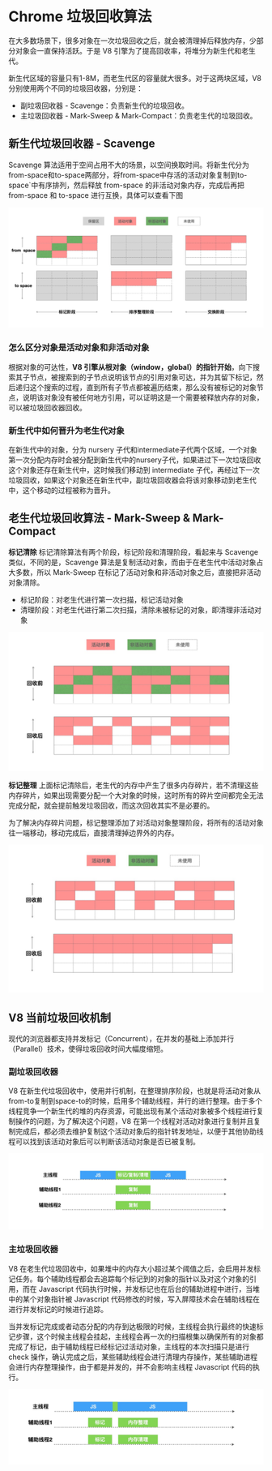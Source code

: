 # Chrome 垃圾回收算法

在大多数场景下，很多对象在一次垃圾回收之后，就会被清理掉后释放内存，少部分对象会一直保持活跃。于是 V8 引擎为了提高回收率，将堆分为新生代和老生代。

新生代区域的容量只有1-8M，而老生代区的容量就大很多。对于这两块区域，V8 分别使用两个不同的垃圾回收器，分别是：

* 副垃圾回收器 - Scavenge：负责新生代的垃圾回收。
* 主垃圾回收器 - Mark-Sweep & Mark-Compact：负责老生代的垃圾回收。

## 新生代垃圾回收器 - Scavenge

Scavenge 算法适用于空间占用不大的场景，以空间换取时间。将新生代分为from-space和to-space两部分，将from-space中存活的活动对象复制到to-space`中有序排列，然后释放 from-space 的非活动对象内存，完成后再把 from-space 和 to-space 进行互换，具体可以查看下图

![](../img/note/gc01.jpg)

### 怎么区分对象是活动对象和非活动对象
根据对象的可达性，**V8 引擎从根对象（window，global）的指针开始**，向下搜索其子节点，被搜索到的子节点说明该节点的引用对象可达，并为其留下标记，然后递归这个搜索的过程，直到所有子节点都被遍历结束，那么没有被标记的对象节点，说明该对象没有被任何地方引用，可以证明这是一个需要被释放内存的对象，可以被垃圾回收器回收。

### 新生代中如何晋升为老生代对象
在新生代中的对象，分为 nursery 子代和intermediate子代两个区域，一个对象第一次分配内存时会被分配到新生代中的nursery子代，如果进过下一次垃圾回收这个对象还存在新生代中，这时候我们移动到 intermediate 子代，再经过下一次垃圾回收，如果这个对象还在新生代中，副垃圾回收器会将该对象移动到老生代中，这个移动的过程被称为晋升。

## 老生代垃圾回收算法 - Mark-Sweep & Mark-Compact

**标记清除**
标记清除算法有两个阶段，标记阶段和清理阶段，看起来与 Scavenge 类似，不同的是，Scavenge 算法是复制活动对象，而由于在老生代中活动对象占大多数，所以 Mark-Sweep 在标记了活动对象和非活动对象之后，直接把非活动对象清除。

* 标记阶段：对老生代进行第一次扫描，标记活动对象
* 清理阶段：对老生代进行第二次扫描，清除未被标记的对象，即清理非活动对象

![](../img/note/gc2.jpg)

**标记整理**
上面标记清除后，老生代的内存中产生了很多内存碎片，若不清理这些内存碎片，如果出现需要分配一个大对象的时候，这时所有的碎片空间都完全无法完成分配，就会提前触发垃圾回收，而这次回收其实不是必要的。

为了解决内存碎片问题，标记整理添加了对活动对象整理阶段，将所有的活动对象往一端移动，移动完成后，直接清理掉边界外的内存。

![](../img/note/gc3.jpg)

## V8 当前垃圾回收机制
现代的浏览器都支持并发标记（Concurrent），在并发的基础上添加并行（Parallel）技术，使得垃圾回收时间大幅度缩短。

### 副垃圾回收器

V8 在新生代垃圾回收中，使用并行机制，在整理排序阶段，也就是将活动对象从from-to复制到space-to的时候，启用多个辅助线程，并行的进行整理。由于多个线程竞争一个新生代的堆的内存资源，可能出现有某个活动对象被多个线程进行复制操作的问题，为了解决这个问题，V8 在第一个线程对活动对象进行复制并且复制完成后，都必须去维护复制这个活动对象后的指针转发地址，以便于其他协助线程可以找到该活动对象后可以判断该活动对象是否已被复制。

![](../img/note/gc4.jpg)

### 主垃圾回收器

V8 在老生代垃圾回收中，如果堆中的内存大小超过某个阈值之后，会启用并发标记任务。每个辅助线程都会去追踪每个标记到的对象的指针以及对这个对象的引用，而在 Javascript 代码执行时候，并发标记也在后台的辅助进程中进行，当堆中的某个对象指针被 Javascript 代码修改的时候，写入屏障技术会在辅助线程在进行并发标记的时候进行追踪。

当并发标记完成或者动态分配的内存到达极限的时候，主线程会执行最终的快速标记步骤，这个时候主线程会挂起，主线程会再一次的扫描根集以确保所有的对象都完成了标记，由于辅助线程已经标记过活动对象，主线程的本次扫描只是进行 check 操作，确认完成之后，某些辅助线程会进行清理内存操作，某些辅助进程会进行内存整理操作，由于都是并发的，并不会影响主线程 Javascript 代码的执行。

![](../img/note/gc5.jpg)